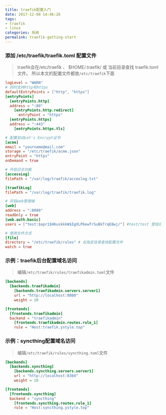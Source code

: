 ```yaml
---
title: traefik配置入门
date: 2017-12-08 14:46:26
tags:
- traefik
- linux
categories: 系统
permalink: traefik-getting-start
---
```


### 添加 /etc/traefik/traefik.toml 配置文件
>traefik会在/etc/traefik 、 $HOME/.traefik/ 或 当前目录查找 traefik.toml 文件。
>所以本文的配置文件都放`/etc/traefik`下面

```toml
logLevel = "WARN"
# 同时支持http和https
defaultEntryPoints = ["http", "https"]
[entryPoints]
  [entryPoints.http]
  address = ":80"
    [entryPoints.http.redirect]
      entryPoint = "https"
  [entryPoints.https]
  address = ":443"
    [entryPoints.https.tls]

# 配置自动Let's Encrypt证书
[acme]
email = "yourname@mail.com"
storage = "/etc/traefik/acme.json"
entryPoint = "https"
onDemand = true

# 开启日志功能
[accessLog]
filePath = "/var/log/traefik/acceslog.txt"

[traefikLog]
filePath = "/var/log/traefik/traefik.log"

# 开启web管理端
[web]
address = ":8080"
readOnly = true
[web.auth.basic]
users = ["test:$apr1$H6uskkkW$IgXLP6ewTrSuBkTrqE8wj/"] #test/test 登陆名/密码 可用openssl生成

# 使用文件方式
[file]
directory = "/etc/traefik/rules" # 在指定目录查找配置文件
watch = true
```

### 示例：traefik后台配置域名访问
>编辑`/etc/traefik/rules/traefikadmin.toml`文件

```toml
[backends]
  [backends.traefikadmin]
    [backends.traefikadmin.servers.server1]
    url = "http://localhost:8080"
    weight = 10

[frontends]
  [frontends.traefikadmin]
  backend = "traefikadmin"
    [frontends.traefikadmin.routes.rule_1]
    rule = "Host:traefik.ystyle.top"
```

### 示例：syncthing配置域名访问
>编辑`/etc/traefik/rules/syncthing.toml`文件

```toml
[backends]
  [backends.syncthing]
    [backends.syncthing.servers.server1]
    url = "http://localhost:8384"
    weight = 10

[frontends]
  [frontends.syncthing]
  backend = "syncthing"
    [frontends.syncthing.routes.rule_1]
    rule = "Host:syncthing.ystyle.top"
```
